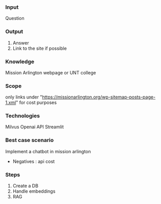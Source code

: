 ### Input
Question

### Output
1. Answer
2. Link to the site if possible

### Knowledge
Mission Arlington webpage
or
UNT college

### Scope
only links under "https://missionarlington.org/wp-sitemap-posts-page-1.xml" for cost purposes

### Technologies
Milvus
Openai API
Streamlit

### Best case scenario
Implement a chatbot in mission arlington
* Negatives : api cost



### Steps
1. Create a DB
2. Handle embeddings
3. RAG